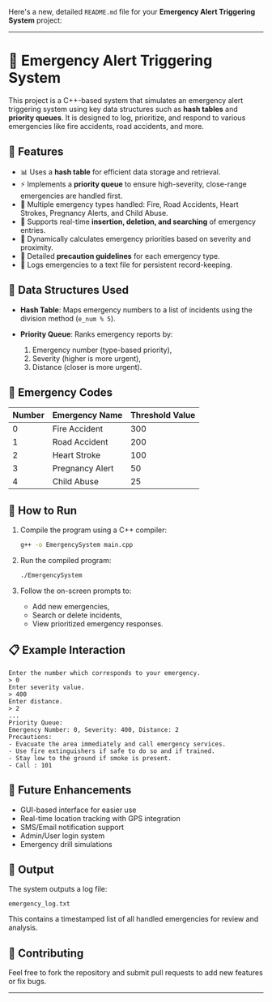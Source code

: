 Here's a new, detailed `README.md` file for your **Emergency Alert Triggering System** project:

---

# 🚨 Emergency Alert Triggering System

This project is a C++-based system that simulates an emergency alert triggering system using key data structures such as **hash tables** and **priority queues**. It is designed to log, prioritize, and respond to various emergencies like fire accidents, road accidents, and more.

## 📌 Features

* 📊 Uses a **hash table** for efficient data storage and retrieval.
* ⚡ Implements a **priority queue** to ensure high-severity, close-range emergencies are handled first.
* 🔔 Multiple emergency types handled: Fire, Road Accidents, Heart Strokes, Pregnancy Alerts, and Child Abuse.
* 🔄 Supports real-time **insertion, deletion, and searching** of emergency entries.
* 🧠 Dynamically calculates emergency priorities based on severity and proximity.
* 📝 Detailed **precaution guidelines** for each emergency type.
* 📁 Logs emergencies to a text file for persistent record-keeping.

## 🧱 Data Structures Used

* **Hash Table**: Maps emergency numbers to a list of incidents using the division method (`e_num % 5`).
* **Priority Queue**: Ranks emergency reports by:

  1. Emergency number (type-based priority),
  2. Severity (higher is more urgent),
  3. Distance (closer is more urgent).

## 📖 Emergency Codes

| Number | Emergency Name  | Threshold Value |
| ------ | --------------- | --------------- |
| 0      | Fire Accident   | 300             |
| 1      | Road Accident   | 200             |
| 2      | Heart Stroke    | 100             |
| 3      | Pregnancy Alert | 50              |
| 4      | Child Abuse     | 25              |

## 🚀 How to Run

1. Compile the program using a C++ compiler:

   ```bash
   g++ -o EmergencySystem main.cpp
   ```

2. Run the compiled program:

   ```bash
   ./EmergencySystem
   ```

3. Follow the on-screen prompts to:

   * Add new emergencies,
   * Search or delete incidents,
   * View prioritized emergency responses.

## 📋 Example Interaction

```
Enter the number which corresponds to your emergency.
> 0
Enter severity value.
> 400
Enter distance.
> 2
...
Priority Queue:
Emergency Number: 0, Severity: 400, Distance: 2
Precautions:
- Evacuate the area immediately and call emergency services.
- Use fire extinguishers if safe to do so and if trained.
- Stay low to the ground if smoke is present.
- Call : 101
```

## 🔐 Future Enhancements

* GUI-based interface for easier use
* Real-time location tracking with GPS integration
* SMS/Email notification support
* Admin/User login system
* Emergency drill simulations

## 📁 Output

The system outputs a log file:

```
emergency_log.txt
```

This contains a timestamped list of all handled emergencies for review and analysis.

## 🤝 Contributing

Feel free to fork the repository and submit pull requests to add new features or fix bugs.

---
